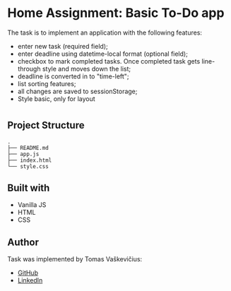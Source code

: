# Home Assignment: Basic To-Do app
The task is to implement an application with the following features:
- enter new task (required field);
- enter deadline using datetime-local format (optional field);
- checkbox to mark completed tasks. Once completed task gets line-through style and moves down the list;
- deadline is converted in to "time-left";
- list sorting features;
- all changes are saved to sessionStorage;
- Style basic, only for layout

# 

## Project Structure
```
.
├── README.md
├── app.js
├── index.html
└── style.css
```
## Built with
- Vanilla JS
- HTML
- CSS

## Author
Task was implemented by Tomas Vaškevičius:
 - [GitHub](https://github.com/TomasVask)
 - [LinkedIn](https://www.linkedin.com/in/tomasvaskevicius1/)


